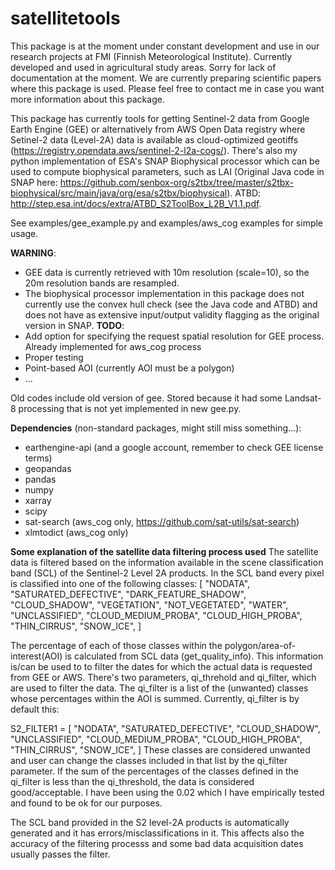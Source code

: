 # satellitetools
This package is at the moment under constant development and use in our research projects at FMI (Finnish Meteorological Institute). Currently developed and used in agricultural study areas. Sorry for lack of documentation at the moment. We are currently preparing scientific papers where this package is used. Please feel free to contact me in case you want more information about this package.

This package has currently tools for getting Sentinel-2 data from Google Earth Engine (GEE) or alternatively from AWS Open Data registry where Setinel-2 data (Level-2A) data is available as cloud-optimized geotiffs (https://registry.opendata.aws/sentinel-2-l2a-cogs/). There's also my python implementation of ESA's SNAP Biophysical processor which can be used to compute biophysical parameters, such as LAI (Original Java code in SNAP here: https://github.com/senbox-org/s2tbx/tree/master/s2tbx-biophysical/src/main/java/org/esa/s2tbx/biophysical). ATBD: http://step.esa.int/docs/extra/ATBD_S2ToolBox_L2B_V1.1.pdf.

See examples/gee_example.py and examples/aws_cog examples for simple usage.

**WARNING**:
* GEE data is currently retrieved with 10m resolution (scale=10), so the 20m resolution bands are resampled.
* The biophysical processor implementation in this package does not currently use the convex hull check (see the Java code and ATBD) and does not have as extensive input/output validity flagging as the original version in SNAP.
**TODO**:
* Add option for specifying the request spatial resolution for GEE process. Already implemented for aws_cog process
* Proper testing
* Point-based AOI (currently AOI must be a polygon)
* ...

Old codes include old version of gee. Stored because it had some Landsat-8 processing that is not yet implemented in new gee.py.

**Dependencies** (non-standard packages, might still miss something...):
* earthengine-api (and a google account, remember to check GEE license terms)
* geopandas
* pandas
* numpy
* xarray
* scipy
* sat-search (aws_cog only, https://github.com/sat-utils/sat-search)
* xlmtodict (aws_cog only)


**Some explanation of the satellite data filtering process used**
The satellite data is filtered based on the information available in the scene classification band (SCL) of the Sentinel-2 Level 2A products. 
In the SCL band every pixel is classified into one of the following classes: 
[
    "NODATA",
    "SATURATED_DEFECTIVE",
    "DARK_FEATURE_SHADOW",
    "CLOUD_SHADOW",
    "VEGETATION",
    "NOT_VEGETATED",
    "WATER",
    "UNCLASSIFIED",
    "CLOUD_MEDIUM_PROBA",
    "CLOUD_HIGH_PROBA",
    "THIN_CIRRUS",
    "SNOW_ICE",
]

The percentage of each of those classes within the polygon/area-of-interest(AOI) is calculated from SCL data (get_quality_info). This information is/can be used to to filter the dates for which the actual data is requested from GEE or AWS. There's two parameters, qi_threhold and qi_filter, which are used to filter the data. The qi_filter is a list of the (unwanted) classes whose percentages within the AOI is summed. Currently, qi_filter is by default this:

S2_FILTER1 = [
    "NODATA",
    "SATURATED_DEFECTIVE",
    "CLOUD_SHADOW",
    "UNCLASSIFIED",
    "CLOUD_MEDIUM_PROBA",
    "CLOUD_HIGH_PROBA",
    "THIN_CIRRUS",
    "SNOW_ICE",
]
These classes are considered unwanted and user can change the classes included in that list by the qi_filter parameter. If the sum of the percentages of the classes defined in the qi_filter is less than the qi_threshold, the data is considered good/acceptable. I have been using the 0.02 which I have empirically tested and found to be ok for our purposes.

The SCL band provided in the S2 level-2A products is automatically generated and it has errors/misclassifications in it. This affects also the accuracy of the filtering processs and some bad data acquisition dates usually passes the filter.

